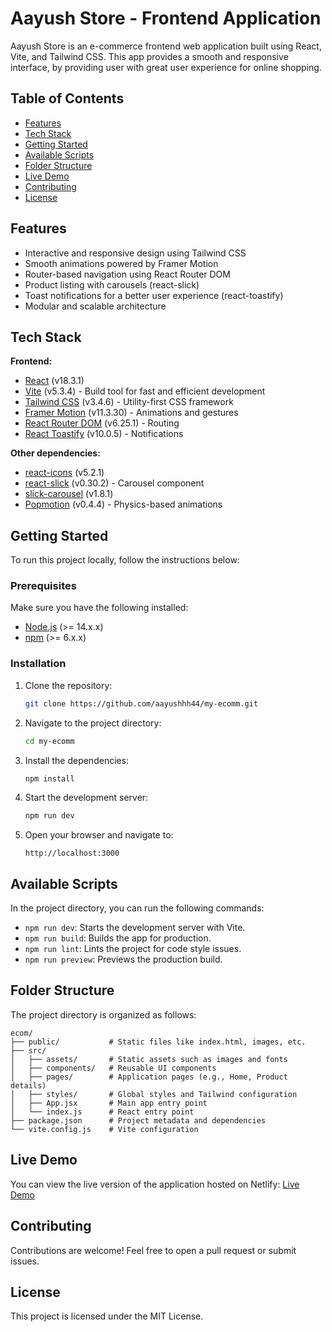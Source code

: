 # Aayush Store - Frontend Application

Aayush Store is an e-commerce frontend web application built using React, Vite, and Tailwind CSS. This app provides a smooth and responsive interface, by providing user with great user experience for online shopping.

## Table of Contents
- [Features](#features)
- [Tech Stack](#tech-stack)
- [Getting Started](#getting-started)
- [Available Scripts](#available-scripts)
- [Folder Structure](#folder-structure)
- [Live Demo](#live-demo)
- [Contributing](#contributing)
- [License](#license)

## Features
- Interactive and responsive design using Tailwind CSS
- Smooth animations powered by Framer Motion
- Router-based navigation using React Router DOM
- Product listing with carousels (react-slick)
- Toast notifications for a better user experience (react-toastify)
- Modular and scalable architecture

## Tech Stack

**Frontend:**
- [React](https://reactjs.org/) (v18.3.1)
- [Vite](https://vitejs.dev/) (v5.3.4) - Build tool for fast and efficient development
- [Tailwind CSS](https://tailwindcss.com/) (v3.4.6) - Utility-first CSS framework
- [Framer Motion](https://www.framer.com/motion/) (v11.3.30) - Animations and gestures
- [React Router DOM](https://reactrouter.com/) (v6.25.1) - Routing
- [React Toastify](https://fkhadra.github.io/react-toastify/) (v10.0.5) - Notifications

**Other dependencies:**
- [react-icons](https://react-icons.github.io/react-icons/) (v5.2.1)
- [react-slick](https://react-slick.neostack.com/) (v0.30.2) - Carousel component
- [slick-carousel](https://kenwheeler.github.io/slick/) (v1.8.1)
- [Popmotion](https://popmotion.io/) (v0.4.4) - Physics-based animations

## Getting Started

To run this project locally, follow the instructions below:

### Prerequisites

Make sure you have the following installed:
- [Node.js](https://nodejs.org/) (>= 14.x.x)
- [npm](https://www.npmjs.com/) (>= 6.x.x)

### Installation

1. Clone the repository:
   ```bash
   git clone https://github.com/aayushhh44/my-ecomm.git
   ```

2. Navigate to the project directory:
   ```bash
   cd my-ecomm
   ```

3. Install the dependencies:
   ```bash
   npm install
   ```

4. Start the development server:
   ```bash
   npm run dev
   ```

5. Open your browser and navigate to:
   ```
   http://localhost:3000
   ```

## Available Scripts

In the project directory, you can run the following commands:

- `npm run dev`: Starts the development server with Vite.
- `npm run build`: Builds the app for production.
- `npm run lint`: Lints the project for code style issues.
- `npm run preview`: Previews the production build.

## Folder Structure

The project directory is organized as follows:

```
ecom/
├── public/           # Static files like index.html, images, etc.
├── src/
│   ├── assets/       # Static assets such as images and fonts
│   ├── components/   # Reusable UI components
│   ├── pages/        # Application pages (e.g., Home, Product details)
│   ├── styles/       # Global styles and Tailwind configuration
│   ├── App.jsx       # Main app entry point
│   └── index.js      # React entry point
├── package.json      # Project metadata and dependencies
└── vite.config.js    # Vite configuration
```

## Live Demo

You can view the live version of the application hosted on Netlify:
[Live Demo](https://main--aayush-ecommercee.netlify.app/) 

## Contributing

Contributions are welcome! Feel free to open a pull request or submit issues.

## License

This project is licensed under the MIT License.
